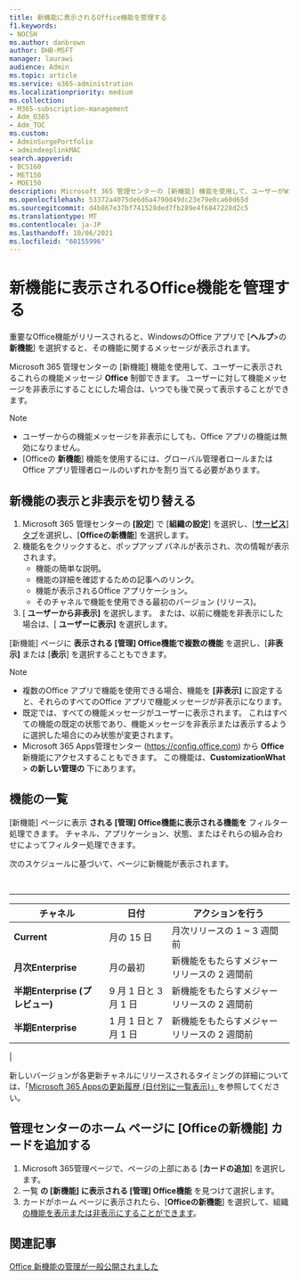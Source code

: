 ```yaml
---
title: 新機能に表示されるOffice機能を管理する
f1.keywords:
- NOCSH
ms.author: danbrown
author: DHB-MSFT
manager: laurawi
audience: Admin
ms.topic: article
ms.service: o365-administration
ms.localizationpriority: medium
ms.collection:
- M365-subscription-management
- Adm_O365
- Adm_TOC
ms.custom:
- AdminSurgePortfolio
- admindeeplinkMAC
search.appverid:
- BCS160
- MET150
- MOE150
description: Microsoft 365 管理センターの [新機能] 機能を使用して、ユーザーがWindowsのOffice アプリで [ヘルプ] > [新機能] を選択したときに表示または非表示にする Office Office機能を決定します。
ms.openlocfilehash: 53372a4075de6d6a4790d49dc23e79e0ca60d65d
ms.sourcegitcommit: d4b867e37bf741528ded7fb289e4f6847228d2c5
ms.translationtype: MT
ms.contentlocale: ja-JP
ms.lasthandoff: 10/06/2021
ms.locfileid: "60155996"
---
```

# <a name="manage-which-office-features-appear-in-whats-new"></a>新機能に表示されるOffice機能を管理する

重要なOffice機能がリリースされると、WindowsのOffice アプリで [**ヘルプ**\>の **新機能**] を選択すると、その機能に関するメッセージが表示されます。

Microsoft 365 管理センターの [新機能] 機能を使用して、ユーザーに表示されるこれらの機能メッセージ **Office** 制御できます。 ユーザーに対して機能メッセージを非表示にすることにした場合は、いつでも後で戻って表示することができます。

> [!NOTE]
>
> - ユーザーからの機能メッセージを非表示にしても、Office アプリの機能は無効になりません。
> - [Officeの **新機能**] 機能を使用するには、グローバル管理者ロールまたはOffice アプリ管理者ロールのいずれかを割り当てる必要があります。

## <a name="show-or-hide-new-features"></a>新機能の表示と非表示を切り替える

1. Microsoft 365 管理センターの **[設定**] で [**組織の設定**] を選択し、[<a href="https://go.microsoft.com/fwlink/p/?linkid=2053743" target="_blank">**サービス**] タブ</a>を選択し、[**Officeの新機能**] を選択します。
1. 機能名をクリックすると、ポップアップ パネルが表示され、次の情報が表示されます。
     - 機能の簡単な説明。
     - 機能の詳細を確認するための記事へのリンク。
     - 機能が表示されるOffice アプリケーション。
     - そのチャネルで機能を使用できる最初のバージョン (リリース)。
1. [ **ユーザーから非表示]** を選択します。 または、以前に機能を非表示にした場合は、[ **ユーザーに表示]** を選択します。

[新機能] ページに **表示される [管理] Office機能で複数の機能** を選択し、[**非表示]** または [**表示**] を選択することもできます。

> [!NOTE]
>
> - 複数のOffice アプリで機能を使用できる場合、機能を **[非表示]** に設定すると、それらのすべてのOffice アプリで機能メッセージが非表示になります。
> - 既定では、すべての機能メッセージがユーザーに表示されます。 これはすべての機能の既定の状態であり、機能メッセージを非表示または表示するように選択した場合にのみ状態が変更されます。
> - Microsoft 365 Apps管理センター (<https://config.office.com>) から **Office** 新機能にアクセスすることもできます。 この機能は、**CustomizationWhat** >  **の新しい管理の** 下にあります。

## <a name="list-of-features"></a>機能の一覧

[新機能] ページに表示 **される [管理] Office機能に表示される機能を** フィルター処理できます。 チャネル、アプリケーション、状態、またはそれらの組み合わせによってフィルター処理できます。

次のスケジュールに基づいて、ページに新機能が表示されます。

<br>

****

|チャネル|日付|アクションを行う|
|---|---|---|
|**Current**|月の 15 日|月次リリースの 1 ~ 3 週間前|
|**月次Enterprise**|月の最初|新機能をもたらすメジャー リリースの 2 週間前|
|**半期Enterprise (プレビュー)**|9 月 1 日と 3 月 1 日| 新機能をもたらすメジャー リリースの 2 週間前|
|**半期Enterprise**|1 月 1 日と 7 月 1 日| 新機能をもたらすメジャー リリースの 2 週間前|
|

新しいバージョンが各更新チャネルにリリースされるタイミングの詳細については、「[Microsoft 365 Appsの更新履歴 (日付別に一覧表示)」](/officeupdates/update-history-microsoft365-apps-by-date)を参照してください。

## <a name="add-the-whats-new-in-office-card-to-the-admin-center-home-page"></a>管理センターのホーム ページに [Officeの新機能] カードを追加する

1. Microsoft 365管理ページで、ページの上部にある [**カードの追加**] を選択します。
2. 一覧 **の [新機能] に表示される [管理] Office機能** を見つけて選択します。
3. カードがホーム ページに表示されたら、[**Officeの新機能**] を選択して、組織 [の機能を表示または非表示にすることができます](#show-or-hide-new-features)。

## <a name="related-articles"></a>関連記事

[Office 新機能の管理が一般公開されました](https://techcommunity.microsoft.com/t5/microsoft-365-blog/office-what-s-new-management-is-now-generally-available/ba-p/1179954)
